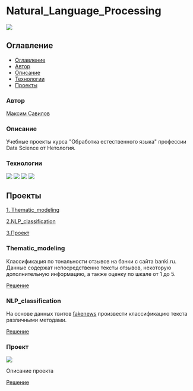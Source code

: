 # Natural_Language_Processing
![](https://img.shields.io/badge/Project%20status-In%20progress-green)

## Оглавление

- [Оглавление](#оглавление)
- [Автор](#авторы)
- [Описание](#описание)
- [Технологии](#технологии)
- [Проекты](#проекты)

### Автор

[Максим Савилов](https://github.com/msavilov/)

### Описание

Учебные проекты курса "Обработка естественного языка" профессии Data Science от Нетология.

### Технологии

![](https://img.shields.io/badge/-Python--3.11-blue)
![](https://img.shields.io/badge/scikit--learn-blue)
![](https://img.shields.io/badge/pandas-blue)
![](https://img.shields.io/badge/numpy-blue)


## Проекты

  [1. Thematic_modeling](#thematic_modeling)
  
  [2.NLP_classification](#nlp_classification)
  
  [3.Проект](#)
  
  
### Thematic_modeling
  
  Классификация по тональности отзывов на банки с сайта banki.ru. Данные содержат непосредственно тексты отзывов, некоторую дополнительную информацию, а также оценку по шкале от 1 до 5.

  [Решение](https://github.com/msavilov/Natural_Language_Processing/blob/main/1_Thematic_modeling/thematic_modeling.ipynb)
  
### NLP_classification
  
  На основе данных твитов [fakenews](https://raw.githubusercontent.com/diptamath/covid_fake_news/main/data/Constraint_Train.csv) произвести классификацию текста различными методами.

  [Решение](https://github.com/msavilov/Natural_Language_Processing/blob/main/2_NLP_classification/nlp_classification.ipynb)
  
### Проект
  ![](https://img.shields.io/badge/Project%20status-In%20progress-green)
  
  Описание проекта
  
  [Решение]()
  
